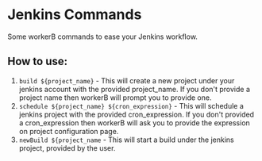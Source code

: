 # Jenkins Commands

Some workerB commands to ease your Jenkins workflow.

## How to use:
1. `build ${project_name}` - This will create a new project under your jenkins account with the provided project_name. If you don't provide a project name then workerB will prompt you to provide one.
2. `schedule ${project_name} ${cron_expression}` - This will schedule a jenkins project with the provided cron_expression. If you don't provided a cron_expression then workerB will ask you to provide the expression on project configuration page.
3. `newBuild ${project_name` - This will start a build under the jenkins project, provided by the user.